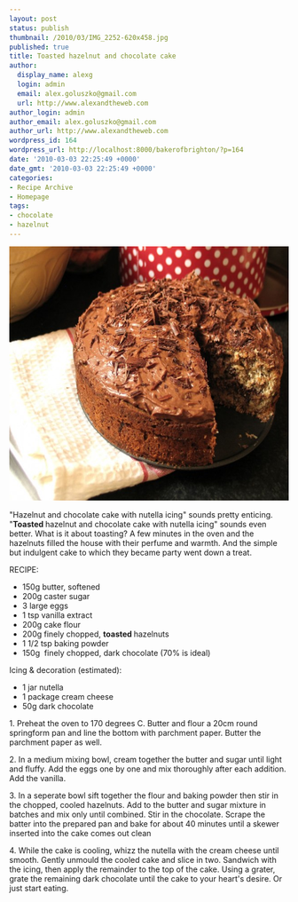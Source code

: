 ```yaml
---
layout: post
status: publish
thumbnail: /2010/03/IMG_2252-620x458.jpg
published: true
title: Toasted hazelnut and chocolate cake
author:
  display_name: alexg
  login: admin
  email: alex.goluszko@gmail.com
  url: http://www.alexandtheweb.com
author_login: admin
author_email: alex.goluszko@gmail.com
author_url: http://www.alexandtheweb.com
wordpress_id: 164
wordpress_url: http://localhost:8000/bakerofbrighton/?p=164
date: '2010-03-03 22:25:49 +0000'
date_gmt: '2010-03-03 22:25:49 +0000'
categories:
- Recipe Archive
- Homepage
tags:
- chocolate
- hazelnut
---
```

<p><a href="/images/2010/03/IMG_2252.jpg"><img class="alignnone size-medium wp-image-170" title="Toasted hazelnut and chocolate cake" src="/images/2010/03/IMG_2252-620x458.jpg" alt="Toasted hazelnut and chocolate cake" width="620" height="458" /></a></p>
<p>"Hazelnut and chocolate cake with nutella icing" sounds pretty enticing. "<strong>Toasted </strong>hazelnut and chocolate cake with nutella icing" sounds even better. What is it about toasting? A few minutes in the oven and the hazelnuts filled the house with their perfume and warmth. And the simple but indulgent cake to which they became party went down a treat.</p>
<p>RECIPE:</p>
<ul>
<li>150g butter, softened</li>
<li>200g caster sugar</li>
<li>3 large eggs</li>
<li>1  tsp vanilla extract</li>
<li>200g cake flour</li>
<li>200g finely chopped, <strong>toasted </strong>hazelnuts</li>
<li>1 1/2 tsp baking powder</li>
<li>150g  finely chopped, dark chocolate (70% is ideal)</li>
</ul>
<p>Icing &amp; decoration (estimated):</p>
<ul>
<li>1 jar nutella</li>
<li>1 package cream cheese</li>
<li>50g dark chocolate</li>
</ul>
<p>1. Preheat the oven to 170 degrees C. Butter and flour a 20cm round springform pan and line the bottom with parchment paper. Butter the parchment paper as well.</p>
<p>2. In a medium mixing bowl, cream together the butter and sugar until light and fluffy. Add the eggs one by one and mix thoroughly after each addition. Add the vanilla.</p>
<p>3. In a seperate bowl sift together the flour and baking powder then stir in the chopped, cooled hazelnuts. Add to the butter and sugar mixture in batches and mix only until combined. Stir in the chocolate. Scrape the batter into the prepared pan and bake for about 40 minutes until a skewer inserted into the cake comes out clean</p>
<p>4. While the cake is cooling, whizz the nutella with the cream cheese until smooth. Gently unmould the cooled cake and slice in two. Sandwich with the icing, then apply the remainder to the top of the cake. Using a grater, grate the remaining dark chocolate until the cake to your heart's desire. Or just start eating.</p>
